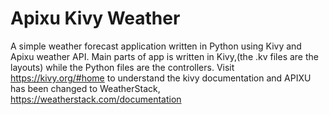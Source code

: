 # Apixu Kivy Weather

A simple weather forecast application written in Python using Kivy and Apixu weather API.
Main parts of app is written in Kivy,(the .kv files are the layouts) while the Python files are the controllers.
Visit https://kivy.org/#home to understand the kivy documentation and APIXU has been changed to WeatherStack, https://weatherstack.com/documentation

